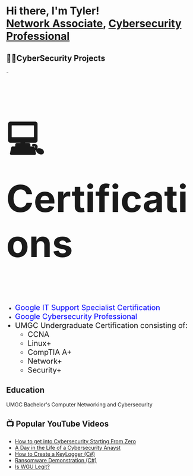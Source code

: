 <h1>
  Hi there, I'm Tyler! <br />
  <a href="https://github.com/cannoy13">Network Associate</a>, 
  <a href="https://www.linkedin.com/in/Tyler-Cannoy-6a3068165?utm_source=share&utm_campaign=share_via&utm_content=profile&utm_medium=ios_app/">
    Cybersecurity Professional
  </a>
</h1>

<h2>👨‍💻CyberSecurity Projects</h2>
  -

  
<h2>
  <p style="font-size:100px">
    &#128187; Certifications
  </p>
</h2>
<ul>
  <li>
    <a href="https://www.coursera.org/account/accomplishments/professional-cert/FX2S2FG8G27C" 
       style="font-size:20px; text-decoration:none; color:blue;">
       Google IT Support Specialist Certification
    </a>
  </li>
  <li>
    <a href="https://www.coursera.org/account/accomplishments/professional-cert/85HAYZ25387N" 
       style="font-size:20px; text-decoration:none; color:blue;">
       Google Cybersecurity Professional
    </a>
  </li>
  <li style="font-size:20px;">
    UMGC Undergraduate Certification consisting of:
    <ul>
      <li>CCNA</li>
      <li>Linux+</li>
      <li>CompTIA A+</li>
      <li>Network+</li>
      <li>Security+</li>
    </ul>
  </li>
</ul>

<h2>Education</h2>
  UMGC Bachelor's Computer Networking and Cybersecurity



<h2>📺 Popular YouTube Videos</h2>

- [How to get into Cybersecurity Starting From Zero](https://www.youtube.com/watch?v=a83ASGn_V_s)
- [A Day in the Life of a Cybersecurity Anayst](https://www.youtube.com/watch?v=uHy3oM7NnoU)
- [How to Create a KeyLogger (C#)](https://www.youtube.com/watch?v=N-L9hklSlNk)
- [Ransomware Demonstration (C#)](https://www.youtube.com/watch?v=OfvdQeh79s0)
- [Is WGU Legit?](https://www.youtube.com/watch?v=E2MwRWxDBkA)
